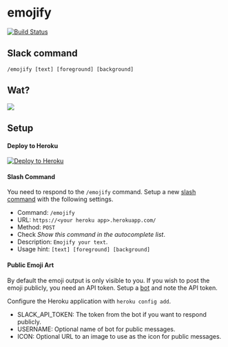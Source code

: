 # emojify

[![Build Status](https://secure.travis-ci.org/dzucconi/emojify.png)](http://travis-ci.org/dzucconi/emojify)

## Slack command
```
/emojify [text] [foreground] [background]
```

## Wat?

![](screenshots/shark.gif)

## Setup

#### Deploy to Heroku

[![Deploy to Heroku](https://www.herokucdn.com/deploy/button.png)](https://heroku.com/deploy)

#### Slash Command

You need to respond to the `/emojify` command. Setup a new [slash command](https://slack.com/services/new/slash-commands) with the following settings.

* Command: `/emojify`
* URL: `https://<your heroku app>.herokuapp.com/`
* Method: `POST`
* Check _Show this command in the autocomplete list_.
* Description: `Emojify your text`.
* Usage hint: `[text] [foreground] [background]`

#### Public Emoji Art

By default the emoji output is only visible to you. If you wish to post the emoji publicly, you need an API token. Setup a [bot](https://slack.com/services/new/bot) and note the API token.

Configure the Heroku application with `heroku config add`.

* SLACK_API_TOKEN: The token from the bot if you want to respond publicly.
* USERNAME: Optional name of bot for public messages.
* ICON: Optional URL to an image to use as the icon for public messages.

